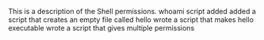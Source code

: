 This is a description of the Shell permissions.
whoami script added
added a script that creates an empty file called hello
wrote a script that makes hello executable
wrote a script that gives multiple permissions
